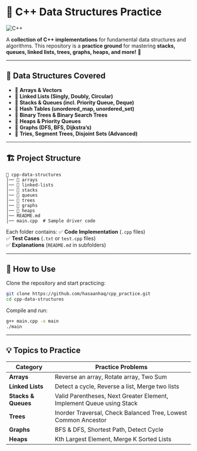 # 🚀 C++ Data Structures Practice

![C++](https://img.shields.io/badge/Language-C++-blue.svg)  


A **collection of C++ implementations** for fundamental data structures and algorithms. This repository is a **practice ground** for mastering **stacks, queues, linked lists, trees, graphs, heaps, and more!** 🚀

---

## 📌 **Data Structures Covered**
- 🔹 **Arrays & Vectors**
- 🔹 **Linked Lists (Singly, Doubly, Circular)**
- 🔹 **Stacks & Queues (incl. Priority Queue, Deque)**
- 🔹 **Hash Tables (unordered_map, unordered_set)**
- 🔹 **Binary Trees & Binary Search Trees**
- 🔹 **Heaps & Priority Queues**
- 🔹 **Graphs (DFS, BFS, Dijkstra’s)**
- 🔹 **Tries, Segment Trees, Disjoint Sets (Advanced)**

---

## 🏗 **Project Structure**
```
📂 cpp-data-structures
│── 📂 arrays
│── 📂 linked-lists
│── 📂 stacks
│── 📂 queues
│── 📂 trees
│── 📂 graphs
│── 📂 heaps
│── README.md
│── main.cpp  # Sample driver code
```

Each folder contains:
✅ **Code Implementation** (`.cpp` files)  
✅ **Test Cases** (`.txt` or `test.cpp` files)  
✅ **Explanations** (`README.md` in subfolders)  

---

## 🎯 **How to Use**
Clone the repository and start practicing:
```sh
git clone https://github.com/hasaanhaq/cpp_practice.git
cd cpp-data-structures
```
Compile and run:
```sh
g++ main.cpp -o main
./main
```

---

## 💡 **Topics to Practice**
| Category        | Practice Problems |
|----------------|------------------|
| **Arrays** | Reverse an array, Rotate array, Two Sum |
| **Linked Lists** | Detect a cycle, Reverse a list, Merge two lists |
| **Stacks & Queues** | Valid Parentheses, Next Greater Element, Implement Queue using Stack |
| **Trees** | Inorder Traversal, Check Balanced Tree, Lowest Common Ancestor |
| **Graphs** | BFS & DFS, Shortest Path, Detect Cycle |
| **Heaps** | Kth Largest Element, Merge K Sorted Lists |

